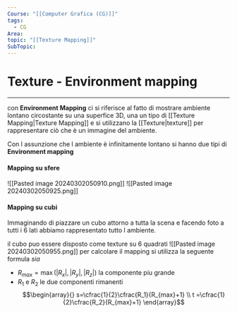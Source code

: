 ```yaml
---
Course: "[[Computer Grafica (CG)]]"
tags:
  - CG
Area: 
topic: "[[Texture Mapping]]"
SubTopic:
---
```


# Texture - Environment mapping
---
con __Environment Mapping__ ci si riferisce al fatto di mostrare ambiente lontano circostante su una superfice 3D,  una un tipo di [[Texture Mapping|Texture Mapping]] e si utilizzano la [[Texture|texture]] per rappresentare ciò che è un immagine del ambiente.

Con l assunzione che l ambiente è infinitamente lontano  si hanno due tipi di __Environment mapping__


#### Mapping su sfere

![[Pasted image 20240302050910.png]]
![[Pasted image 20240302050925.png]]


#### Mapping su cubi
Immaginando di piazzare un cubo attorno a tutta la scena e facendo foto a tutti i 6 lati abbiamo rappresentato tutto l ambiente.

il cubo puo essere disposto come texture su 6 quadrati
![[Pasted image 20240302050955.png]]
per calcolare il mapping si utilizza la seguente formula
_sia_
- $R_{max}= \max (|R_x|,|R_y|,|R_z|)$ la componente piu grande
- $R_1$ e $R_2$ le due componenti rimanenti$$\begin{array}{}
s=\cfrac{1}{2}\cfrac{R_1}{R_{max}+1} \\
t =\cfrac{1}{2}\cfrac{R_2}{R_{max}+1}
\end{array}$$